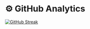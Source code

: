 # ⚙️  GitHub Analytics


[![GitHub Streak](http://github-readme-streak-stats.herokuapp.com?user=qBrunoSilva&theme=jolly&hide_border=true&date_format=j%20M%5B%20Y%5D)](https://git.io/streak-stats)


<!-- ![Top Langs](https://github-readme-stats.vercel.app/api/top-langs/?username=qBrunoSilva&langs_count=9&layout=compact&theme=react) -->

<!--
**qBrunoSilva/qBrunoSIlva** is a ✨ _special_ ✨ repository because its `README.md` (this file) appears on your GitHub profile.

Here are some ideas to get you started:

- 🔭 I’m currently working on ...
- 🌱 I’m currently learning ...
- 👯 I’m looking to collaborate on ...
- 🤔 I’m looking for help with ...
- 💬 Ask me about ...
- 📫 How to reach me: ...
- 😄 Pronouns: ...
- ⚡ Fun fact: ...
-->
